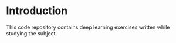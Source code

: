 # Introduction

This code repository contains deep learning exercises written while studying the subject.

